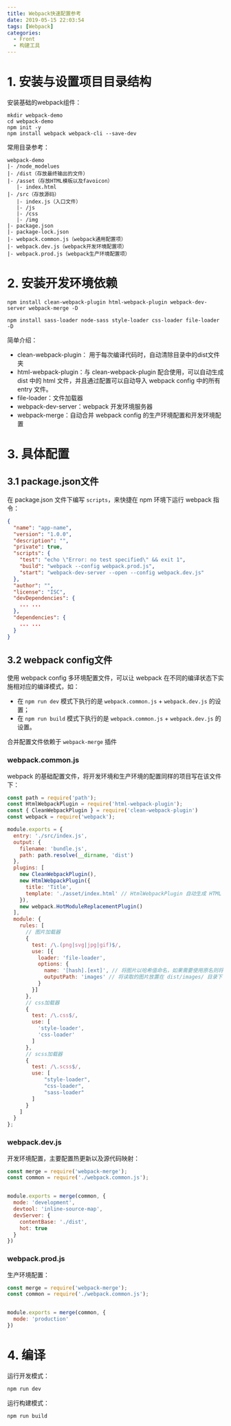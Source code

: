 ```yaml
---
title: Webpack快速配置参考
date: 2019-05-15 22:03:54
tags: [Webpack]
categories:
  - Front
  - 构建工具
---
```

# 1. 安装与设置项目目录结构

安装基础的webpack组件：

```shell
mkdir webpack-demo 
cd webpack-demo
npm init -y
npm install webpack webpack-cli --save-dev
```

常用目录参考：

```
webpack-demo 
|- /node_modelues
|- /dist（存放最终输出的文件）
|- /asset（存放HTML模板以及favoicon）
   |- index.html
|- /src（存放源码）
   |- index.js（入口文件）
   |- /js
   |- /css
   |- /img
|- package.json
|- package-lock.json
|- webpack.common.js（webpack通用配置项）
|- webpack.dev.js（webpack开发环境配置项）
|- webpack.prod.js（webpack生产环境配置项）
```

# 2. 安装开发环境依赖

```shell
npm install clean-webpack-plugin html-webpack-plugin webpack-dev-server webpack-merge -D

npm install sass-loader node-sass style-loader css-loader file-loader -D
```

简单介绍：
- clean-webpack-plugin： 用于每次编译代码时，自动清除目录中的dist文件夹
- html-webpack-plugin：与 clean-webpack-plugin 配合使用，可以自动生成 dist 中的 html 文件，并且通过配置可以自动导入 webpack config 中的所有 entry 文件。
- file-loader：文件加载器
- webpack-dev-server：webpack 开发环境服务器
- webpack-merge：自动合并 webpack config 的生产环境配置和开发环境配置

# 3. 具体配置

## 3.1 package.json文件

在 package.json 文件下编写 `scripts`，来快捷在 npm 环境下运行 webpack 指令：

```json
{
  "name": "app-name",
  "version": "1.0.0",
  "description": "",
  "private": true,
  "scripts": {
    "test": "echo \"Error: no test specified\" && exit 1",
    "build": "webpack --config webpack.prod.js",
    "start": "webpack-dev-server --open --config webpack.dev.js"
  },
  "author": "",
  "license": "ISC",
  "devDependencies": {
    ... ...
  },
  "dependencies": {
    ... ...
  }
}
```

## 3.2 webpack config文件

使用 webpack config 多环境配置文件，可以让 webpack 在不同的编译状态下实施相对应的编译模式，如：

- 在 `npm run dev` 模式下执行的是 `webpack.common.js` + `webpack.dev.js` 的设置；
- 在 `npm run build` 模式下执行的是 `webpack.common.js` + `webpack.dev.js` 的设置。

合并配置文件依赖于 `webpack-merge` 插件

### webpack.common.js

webpack 的基础配置文件，将开发环境和生产环境的配置同样的项目写在该文件下：

```javascript
const path = require('path');
const HtmlWebpackPlugin = require('html-webpack-plugin');
const { CleanWebpackPlugin } = require('clean-webpack-plugin')
const webpack = require('webpack');

module.exports = {
  entry: './src/index.js',
  output: {
    filename: 'bundle.js',
    path: path.resolve(__dirname, 'dist')
  },
  plugins: [
    new CleanWebpackPlugin(),
    new HtmlWebpackPlugin({
      title: 'Title',
      template: './asset/index.html' // HtmlWebpackPlugin 自动生成 HTML 文件的模板
    }),
    new webpack.HotModuleReplacementPlugin()
  ],
  module: {
    rules: [
      // 图片加载器
      {
        test: /\.(png|svg|jpg|gif)$/,
        use: [{
          loader: 'file-loader',
          options: {
            name: '[hash].[ext]', // 将图片以哈希值命名，如果需要使用原名则将 [hash] 改为 [name]
            outputPath: 'images' // 将读取的图片放置在 dist/images/ 目录下
          }
        }]
      },
      // css加载器
      {
        test: /\.css$/,
        use: [
          'style-loader',
          'css-loader'
        ]
      },
      // scss加载器
      {
        test: /\.scss$/,
        use: [
            "style-loader",
            "css-loader",
            "sass-loader"
        ]
      }
    ]
  }
};
```

### webpack.dev.js

开发环境配置，主要配置热更新以及源代码映射：

```javascript
const merge = require('webpack-merge');
const common = require('./webpack.common.js');


module.exports = merge(common, {
  mode: 'development',
  devtool: 'inline-source-map',
  devServer: {
    contentBase: './dist',
    hot: true
  }
})
```

### webpack.prod.js

生产环境配置：

```javascript
const merge = require('webpack-merge');
const common = require('./webpack.common.js');


module.exports = merge(common, {
  mode: 'production'
})
```

# 4. 编译

运行开发模式：

```sh
npm run dev
```

运行构建模式：

```sh
npm run build
```